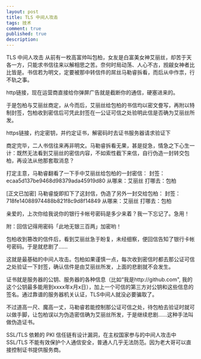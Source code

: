 ```yaml
---
layout: post
title: TLS 中间人攻击
tags: 技术
comment: true
published: true
description:
---
```

TLS 中间人攻击
从前有一枚高富帅叫包柏，女友是白富美女神艾丽丝，却苦于天各一方，只能求书信往来以解相思之苦。奈何时局动荡、人心不古，觊觎女神者比比皆是。书信若为明文，定要被那中转信件的屌丝马勒睿拆看，而后从中作祟，行不轨之事。

http链接，现在运营商直接给你弹屏广告就是截断你的通信，硬塞进来的。

于是包柏与艾丽丝商定，从今而后，艾丽丝给包柏的书信均以密文誊写，再附以特制封签，包柏收到密信后可凭此封签在一公证可信之处验明此信是否确为艾丽丝所发。

https链接，约定密钥，并约定证书，解密码时去证书服务器请求验证下

商定完毕，二人书信往来再非明文。马勒睿拆看无果，甚是捉急，情急之下心生一计：既然无法看到艾丽丝的密信内容，不如索性截下来信，自行伪造一封转交包柏，再设法从他那套取消息？


打定主意，马勒睿翻看了一下手中艾丽丝给包柏的一封密信：
封签：ecaa5d137be9468d98379ada45919d80
从哪来：艾丽丝
打哪去：包柏

[正文已加密]
马勒睿旋即扣下了这封信，伪造了另外一封交给包柏：
封签：718fe14088974488b821f8c9d8f14849
从哪来：艾丽丝
打哪去：包柏

亲爱的，上次你给我说你的银行卡帐号密码是多少来着？我一下忘记了。急用！

附：回信记得用密码「此地无银三百两」加密哟！

包柏收到篡改的信件后，看到艾丽丝急于盼复，未经细察，便回信告知了银行卡帐号密码。于是就悲剧了……

这就是最基础的中间人攻击。包柏如果谨慎一点，每次收到密信时都去那公证可信之处验证一下封签，确认信件是由艾丽丝所发，上面的悲剧就不会发生。

证书就是服务器的公钥、服务器的各种信息（比如“我是http://github.com", 我的这个公钥最多能用到xxxx年x月x日），加上一个可信的第三方对公钥和这些信息的签名。通过靠谱的服务器机关认证，TLS中间人就没必要骗取了。

不过道高一尺、魔高一丈，马勒睿若能控制那公证可信之处，待包柏去验证时就可以做手脚，让包柏误以为伪造密信确为艾丽丝所发，于是继续悲剧……这种手法叫做伪造证书。

SSL/TLS 依赖的 PKI 信任链有设计漏洞，在主权国家参与的中间人攻击中 SSL/TLS 不能有效保护个人通信安全，普通人几乎无法防范。因为老大哥可以直接控制证书提供服务商。